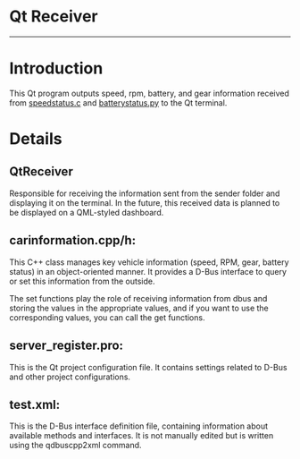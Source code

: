 # Qt Receiver

---

# Introduction

This Qt program outputs speed, rpm, battery, and gear information received from [speedstatus.c](../senders/speedstatus.c) and [batterystatus.py](../senders/batterystatus.py) to the Qt terminal.

# Details

## QtReceiver

Responsible for receiving the information sent from the sender folder and displaying it on the terminal. In the future, this received data is planned to be displayed on a QML-styled dashboard.

## carinformation.cpp/h:

This C++ class manages key vehicle information (speed, RPM, gear, battery status) in an object-oriented manner. It provides a D-Bus interface to query or set this information from the outside.

The set functions play the role of receiving information from dbus and storing the values in the appropriate values, and if you want to use the corresponding values, you can call the get functions.

## server_register.pro:

This is the Qt project configuration file. It contains settings related to D-Bus and other project configurations.

## test.xml:

This is the D-Bus interface definition file, containing information about available methods and interfaces. It is not manually edited but is written using the qdbuscpp2xml command.

